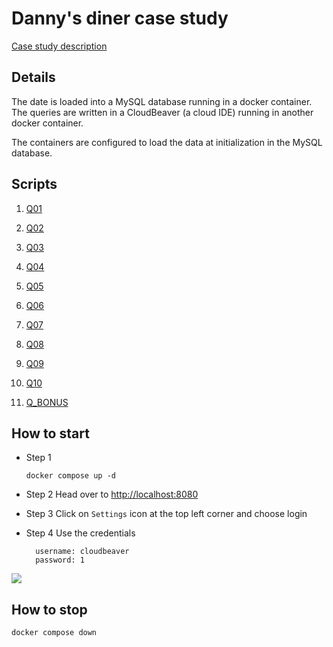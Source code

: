 # Danny's diner case study

[Case study description](https://8weeksqlchallenge.com/case-study-1/)

## Details

The date is loaded into a MySQL database running in a docker container. The queries are written in a CloudBeaver (a cloud IDE) running in another docker container. 

The containers are configured to load the data at initialization in the MySQL database. 

## Scripts

1. [Q01](cb_workspace/GlobalConfiguration/Q01.sql)

2. [Q02](cb_workspace/GlobalConfiguration/Q02.sql)

3. [Q03](cb_workspace/GlobalConfiguration/Q03.sql)

4. [Q04](cb_workspace/GlobalConfiguration/Q04.sql)

5. [Q05](cb_workspace/GlobalConfiguration/Q05.sql)

6. [Q06](cb_workspace/GlobalConfiguration/Q06.sql)

7. [Q07](cb_workspace/GlobalConfiguration/Q07.sql)

8. [Q08](cb_workspace/GlobalConfiguration/Q08.sql)

9. [Q09](cb_workspace/GlobalConfiguration/Q09.sql)

10. [Q10](cb_workspace/GlobalConfiguration/Q10.sql)

11. [Q_BONUS](cb_workspace/GlobalConfiguration/Q_BONUS.sql)

## How to start

- Step 1
  
  ```terminal
  docker compose up -d
  ```

- Step 2
  Head over to [http://localhost:8080]()

- Step 3 
  Click on `Settings` icon at the top left corner and choose login 

- Step 4 
  Use the credentials 
  
  ```
    username: cloudbeaver
    password: 1
  ```

![](\assets\2023-08-12-16-23-58-image.png)

## How to stop

```terminal
docker compose down
```
